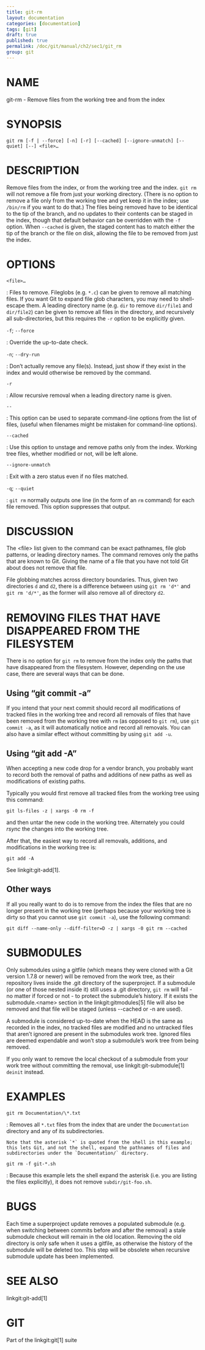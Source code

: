 ```yaml
---
title: git-rm
layout: documentation
categories: [documentation]
tags: [git]
draft: true
published: true
permalink: /doc/git/manual/ch2/sec1/git_rm
group: git
---
```


NAME
====

git-rm - Remove files from the working tree and from the index

SYNOPSIS
========

    git rm [-f | --force] [-n] [-r] [--cached] [--ignore-unmatch] [--quiet] [--] <file>…

DESCRIPTION
===========

Remove files from the index, or from the working tree and the index. `git rm` will not remove a file from just your working directory. (There is no option to remove a file only from the working tree and yet keep it in the index; use `/bin/rm` if you want to do that.) The files being removed have to be identical to the tip of the branch, and no updates to their contents can be staged in the index, though that default behavior can be overridden with the `-f` option. When `--cached` is given, the staged content has to match either the tip of the branch or the file on disk, allowing the file to be removed from just the index.

OPTIONS
=======

`<file>…`

:   Files to remove. Fileglobs (e.g. `*.c`) can be given to remove all matching files. If you want Git to expand file glob characters, you may need to shell-escape them. A leading directory name (e.g. `dir` to remove `dir/file1` and `dir/file2`) can be given to remove all files in the directory, and recursively all sub-directories, but this requires the `-r` option to be explicitly given.

`-f`; `--force`

:   Override the up-to-date check.

`-n`; `--dry-run`

:   Don’t actually remove any file(s). Instead, just show if they exist in the index and would otherwise be removed by the command.

`-r`

:   Allow recursive removal when a leading directory name is given.

`--`

:   This option can be used to separate command-line options from the list of files, (useful when filenames might be mistaken for command-line options).

`--cached`

:   Use this option to unstage and remove paths only from the index. Working tree files, whether modified or not, will be left alone.

`--ignore-unmatch`

:   Exit with a zero status even if no files matched.

`-q`; `--quiet`

:   `git rm` normally outputs one line (in the form of an `rm` command) for each file removed. This option suppresses that output.

DISCUSSION
==========

The &lt;file&gt; list given to the command can be exact pathnames, file glob patterns, or leading directory names. The command removes only the paths that are known to Git. Giving the name of a file that you have not told Git about does not remove that file.

File globbing matches across directory boundaries. Thus, given two directories `d` and `d2`, there is a difference between using `git rm 'd*'` and `git rm 'd/*'`, as the former will also remove all of directory `d2`.

REMOVING FILES THAT HAVE DISAPPEARED FROM THE FILESYSTEM
========================================================

There is no option for `git rm` to remove from the index only the paths that have disappeared from the filesystem. However, depending on the use case, there are several ways that can be done.

Using “git commit -a”
---------------------

If you intend that your next commit should record all modifications of tracked files in the working tree and record all removals of files that have been removed from the working tree with `rm` (as opposed to `git rm`), use `git commit -a`, as it will automatically notice and record all removals. You can also have a similar effect without committing by using `git add -u`.

Using “git add -A”
------------------

When accepting a new code drop for a vendor branch, you probably want to record both the removal of paths and additions of new paths as well as modifications of existing paths.

Typically you would first remove all tracked files from the working tree using this command:

    git ls-files -z | xargs -0 rm -f

and then untar the new code in the working tree. Alternately you could *rsync* the changes into the working tree.

After that, the easiest way to record all removals, additions, and modifications in the working tree is:

    git add -A

See linkgit:git-add\[1\].

Other ways
----------

If all you really want to do is to remove from the index the files that are no longer present in the working tree (perhaps because your working tree is dirty so that you cannot use `git commit -a`), use the following command:

    git diff --name-only --diff-filter=D -z | xargs -0 git rm --cached

SUBMODULES
==========

Only submodules using a gitfile (which means they were cloned with a Git version 1.7.8 or newer) will be removed from the work tree, as their repository lives inside the .git directory of the superproject. If a submodule (or one of those nested inside it) still uses a .git directory, `git rm` will fail - no matter if forced or not - to protect the submodule’s history. If it exists the submodule.&lt;name&gt; section in the linkgit:gitmodules\[5\] file will also be removed and that file will be staged (unless --cached or -n are used).

A submodule is considered up-to-date when the HEAD is the same as recorded in the index, no tracked files are modified and no untracked files that aren’t ignored are present in the submodules work tree. Ignored files are deemed expendable and won’t stop a submodule’s work tree from being removed.

If you only want to remove the local checkout of a submodule from your work tree without committing the removal, use linkgit:git-submodule\[1\] `deinit` instead.

EXAMPLES
========

`git rm Documentation/\*.txt`

:   Removes all `*.txt` files from the index that are under the `Documentation` directory and any of its subdirectories.

    Note that the asterisk `*` is quoted from the shell in this example; this lets Git, and not the shell, expand the pathnames of files and subdirectories under the `Documentation/` directory.

`git rm -f git-*.sh`

:   Because this example lets the shell expand the asterisk (i.e. you are listing the files explicitly), it does not remove `subdir/git-foo.sh`.

BUGS
====

Each time a superproject update removes a populated submodule (e.g. when switching between commits before and after the removal) a stale submodule checkout will remain in the old location. Removing the old directory is only safe when it uses a gitfile, as otherwise the history of the submodule will be deleted too. This step will be obsolete when recursive submodule update has been implemented.

SEE ALSO
========

linkgit:git-add\[1\]

GIT
===

Part of the linkgit:git\[1\] suite
